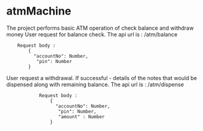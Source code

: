 # atmMachine
The project performs basic ATM operation of check balance and withdraw money
User request for balance check. 
        The api url is : /atm/balance
        
        Request body : 
            {  
              "accountNo": Number,  
               "pin": Number
            }
            
User request a withdrawal. If successful - details of the notes that would be dispensed along with remaining balance. 
       The api url is : /atm/dispense
       
                Request body : 
                    {  
                      "accountNo": Number,  
                       "pin": Number,
                       "amount" : Number
                    }
